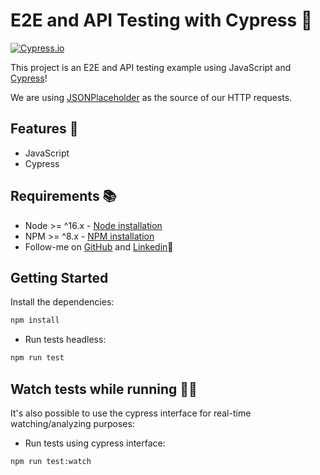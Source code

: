 # E2E and API Testing with Cypress 🌳

[![Cypress.io](https://img.shields.io/badge/tested%20with-Cypress-04C38E.svg)](https://www.cypress.io/)

This project is an E2E and API testing example using JavaScript and [Cypress](https://www.cypress.io/)!

We are using [JSONPlaceholder](https://jsonplaceholder.typicode.com/) as the source of our HTTP requests.

## Features 🧪

-   JavaScript
-   Cypress

## Requirements 📚

-   Node >= ^16.x - [Node installation](https://nodejs.org/en/download/)
-   NPM >= ^8.x - [NPM installation](https://www.npmjs.com/get-npm)
- Follow-me on [GitHub](https://github.com/zec4o/)  and [Linkedin](http://www.linkedin.com.br/in/jose-malty)🤣

## Getting Started

Install the dependencies:

```bash
npm install
```

- Run tests headless:

```bash
npm run test
```

## Watch tests while running 👨‍💻
It's also possible to use the cypress interface for real-time watching/analyzing purposes:

- Run tests using cypress interface:

```bash
npm run test:watch
```
